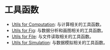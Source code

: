 # 工具函数

* [Utils for Computation](./ComputationUtils.py): 与计算相关的工具函数。  
* [Utils for Fig](./FigUtils.py): 与数据分析和画图相关的工具函数。  
* [Utils for File](./FileUtils.py): 与文件读取相关的工具函数。  
* [Utils for Simulation](./SimulationUtils.py): 与数据模拟相关的工具函数。  

